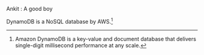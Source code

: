 Ankit
: A good boy

DynamoDB is a NoSQL database by AWS.[^aws]























[^aws]: Amazon DynamoDB is a key-value and document database that delivers single-digit millisecond performance at any scale.
